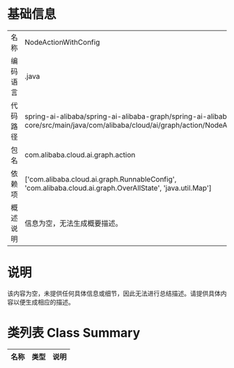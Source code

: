 # 基础信息

|      |      |
|------|------|
| 名称 | NodeActionWithConfig |
| 编码语言 | .java |
| 代码路径 | spring-ai-alibaba/spring-ai-alibaba-graph/spring-ai-alibaba-graph-core/src/main/java/com/alibaba/cloud/ai/graph/action/NodeActionWithConfig.java |
| 包名 | com.alibaba.cloud.ai.graph.action |
| 依赖项 | ['com.alibaba.cloud.ai.graph.RunnableConfig', 'com.alibaba.cloud.ai.graph.OverAllState', 'java.util.Map'] |
| 概述说明 | 信息为空，无法生成概要描述。 |

# 说明

该内容为空，未提供任何具体信息或细节，因此无法进行总结描述。请提供具体内容以便生成相应的描述。

# 类列表 Class Summary

| 名称   | 类型  | 说明 |
|-------|------|-------------|




